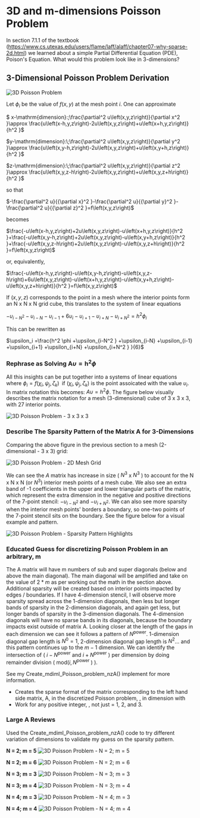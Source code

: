 # 3D and m-dimensions Poisson Problem

In section 7.1.1 of the textbook (https://www.cs.utexas.edu/users/flame/laff/alaff/chapter07-why-sparse-2d.html) we learned about a simple Partial Differential Equation (PDE), Poison's Equation.  What would this problem look like in 3-dimensions?

## 3-Dimensional Poisson Problem Derivation ##

![3D Poisson Problem](/markdown_assets/poisson_problem_1.png)

Let $\phi_i$ be the value of $f(x,y)$ at the mesh point $i$.  One can approximate

$
x-\mathrm{dimension}:\;\frac{\partial^2 u\left(x,y,z\right)}{\partial x^2 }\approx \frac{u\left(x-h,y,z\right)-2u\left(x,y,z\right)+u\left(x+h,y,z\right)}{h^2 }$

$y-\mathrm{dimension}:\;\frac{\partial^2 u\left(x,y,z\right)}{\partial y^2 }\approx \frac{u\left(x,y-h,z\right)-2u\left(x,y,z\right)+u\left(x,y+h,z\right)}{h^2 }$

$z-\mathrm{dimension}:\;\frac{\partial^2 u\left(x,y,z\right)}{\partial z^2 }\approx \frac{u\left(x,y,z-h\right)-2u\left(x,y,z\right)+u\left(x,y,z+h\right)}{h^2 }$

so that

$-\frac{\partial^2 u}{{\partial x}^2 }-\frac{\partial^2 u}{{\partial y}^2 }-\frac{\partial^2 u}{{\partial z}^2 }=f\left(x,y,z\right)$

becomes

$\frac{-u\left(x-h,y,z\right)+2u\left(x,y,z\right)-u\left(x+h,y,z\right)}{h^2 }+\frac{-u\left(x,y-h,z\right)+2u\left(x,y,z\right)-u\left(x,y+h,z\right)}{h^2 }+\frac{-u\left(x,y,z-h\right)+2u\left(x,y,z\right)-u\left(x,y,z+h\right)}{h^2 }=f\left(x,y,z\right)$

or, equivalently,

$\frac{-u\left(x-h,y,z\right)-u\left(x,y-h,z\right)-u\left(x,y,z-h\right)+6u\left(x,y,z\right)-u\left(x+h,y,z\right)-u\left(x,y+h,z\right)-u\left(x,y,z+h\right)}{h^2 }=f\left(x,y,z\right)$

If $\left(x,y,z\right)$ corresponds to the point  in a mesh where the interior points form an N x N x N grid cube, this translates to the system of linear equations

$-\upsilon_{i-N^2 } -\upsilon_{i-N} -\upsilon_{i-1} +6\upsilon_i -\upsilon_{i+1} -\upsilon_{i+N} -\upsilon_{i+N^2 } =h^2 \phi_i$

This can be rewritten as

$\upsilon_i =\frac{h^2 \phi +\upsilon_{i-N^2 } +\upsilon_{i-N} +\upsilon_{i-1} +\upsilon_{i+1} +\upsilon_{i+N} +\upsilon_{i+N^2 } }{6}$

### Rephrase as Solving $\mathit{\mathbf{A}}\upsilon ={\mathit{\mathbf{h}}}^2 \phi$ ###

All this insights can be put together into a systems of linear equations where $\phi_i =f\left(\chi_i ,\psi_j ,\zeta_k \right)\;$ if $\left(\chi_i ,\psi_j ,\zeta_k \right)$ is the point assoicated with the value $\upsilon_i$.  In matrix notation this becomes: $A\upsilon =h^2 \phi$.  The figure below visually describes the matrix notation for a mesh (3-dimensional) cube of 3 x 3 x 3, with 27 interior points.

![3D Poisson Problem - 3 x 3 x 3](/markdown_assets/poisson_problem_2.png)

### Describe The Sparsity Pattern of the Matrix A for 3-Dimensions ###

Comparing the above figure in the previous section to a mesh (2-dimensional - 3 x 3) grid:

![3D Poisson Problem - 2D Mesh Grid](/markdown_assets/poisson_problem_3.png)

We can see the $A$ matrix has increase in size ( $N^3$ x $N^3$ ) to account for the N x N x N (or $N^3$) interior mesh points of a mesh cube.  We also see an extra band of -1 coefficients in the upper and lower triangular parts of the matrix, which represent the extra dimension in the negative and positive directions of the 7-point stencil: $-\upsilon_{i-N^2 }$ and $-\upsilon_{i+N^2 }$.  We can also see more sparsity when the interior mesh points' borders a boundary, so one-two points of the 7-point stencil sits on the boundary.  See the figure below for a visual example and pattern.

![3D Poisson Problem - Sparsity Pattern Highlights](/markdown_assets/poisson_problem_4.png)

### Educated Guess for discretizing Poisson Problem in an arbitrary, m ###

The A matrix will have m numbers of sub and super diagonals (below and above the main diagonal).  The main diagonal will be amplified and take on the value of $2*m$ as per working out the math in the section above.  Additional sparsity will be created based on interior points impacted by edges / boundaries.  If I have 4-dimension stencil, I will observe more sparsity spread across the 1-dimension diagonals, then less but longer bands of sparsity in the 2-dimension diagonals, and again get less, but longer bands of sparsity in the 3-dimension diagonals.  The 4-dimension diagonals will have no sparse bands in its diagonals, because the boundary impacts exist outside of matrix A.  Looking closer at the length of the gaps in each dimension we can see it follows a pattern of $N^{\mathrm{power}}$.  1-dimension diagonal gap length is $N^0 =1$, 2-dimension diagonal gap length is $N^2$... and this pattern continues up to the $m-1$ dimension.  We can identify the intersection of ( $i-N^{\mathrm{power}}$ and $i+N^{\mathrm{power}}$ ) per dimension by doing remainder division ( $\mathrm{mod}\left(i,N^{\mathrm{power}} \;\right)$ ).  

See my Create_mdiml_Poisson_problem_nzA() implement for more information.
- Creates the sparse format of the matrix corresponding to the left hand side matrix, A, in the discretized Poisson problem, , in dimension with 
- Work for any positive integer, , not just  = 1, 2, and 3.

### Large A Reviews ###
Used the Create_mdiml_Poisson_problem_nzA() code to try different variation of dimensions to validate my guess on the sparsity pattern.

**N = 2; m = 5**
![3D Poisson Problem - N = 2; m = 5](/markdown_assets/poisson_problem_5.png)

**N = 2; m = 6**
![3D Poisson Problem - N = 2; m = 6](/markdown_assets/poisson_problem_6.png)

**N = 3; m = 3**
![3D Poisson Problem - N = 3; m = 3](/markdown_assets/poisson_problem_7.png)

**N = 3; m = 4**
![3D Poisson Problem - N = 3; m = 4](/markdown_assets/poisson_problem_8.png)

**N = 4; m = 3**
![3D Poisson Problem - N = 4; m = 3](/markdown_assets/poisson_problem_9.png)

**N = 4; m = 4**
![3D Poisson Problem - N = 4; m = 4](/markdown_assets/poisson_problem_10.png)